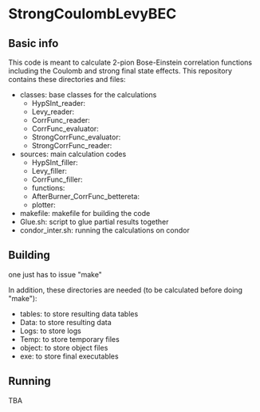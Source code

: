 # StrongCoulombLevyBEC

## Basic info
This code is meant to calculate 2-pion Bose-Einstein correlation functions including the Coulomb and strong final state effects. This repository contains these directories and files:
- classes: base classes for the calculations
  - HypSInt_reader: 
  - Levy_reader: 
  - CorrFunc_reader:
  - CorrFunc_evaluator:
  - StrongCorrFunc_evaluator:
  - StrongCorrFunc_reader:
- sources: main calculation codes
  - HypSInt_filler: 
  - Levy_filler: 
  - CorrFunc_filler: 
  - functions: 
  - AfterBurner_CorrFunc_bettereta: 
  - plotter: 
- makefile: makefile for building the code
- Glue.sh: script to glue partial results together
- condor_inter.sh: running the calculations on condor

## Building
one just has to issue "make"

In addition, these directories are needed (to be calculated before doing "make"):
- tables: to store resulting data tables
- Data: to store resulting data
- Logs: to store logs
- Temp: to store temporary files
- object: to store object files
- exe: to store final executables


## Running
TBA

